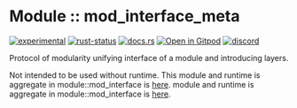 <!-- {{# generate.module_header{} #}} -->

# Module :: mod_interface_meta
<!--{ generate.module_header.start() }-->
 [![experimental](https://raster.shields.io/static/v1?label=&message=experimental&color=orange)](https://github.com/emersion/stability-badges#experimental) [![rust-status](https://github.com/Wandalen/wTools/actions/workflows/module_mod_interface_meta_push.yml/badge.svg)](https://github.com/Wandalen/wTools/actions/workflows/module_mod_interface_meta_push.yml) [![docs.rs](https://img.shields.io/docsrs/mod_interface_meta?color=e3e8f0&logo=docs.rs)](https://docs.rs/mod_interface_meta) [![Open in Gitpod](https://raster.shields.io/static/v1?label=try&message=online&color=eee&logo=gitpod&logoColor=eee)](https://gitpod.io/#RUN_PATH=.,SAMPLE_FILE=sample%2Frust%2Fmod_interface_meta_trivial%2Fsrc%2Fmain.rs,RUN_POSTFIX=--example%20mod_interface_meta_trivial/https://github.com/Wandalen/wTools)
[![discord](https://img.shields.io/discord/872391416519737405?color=eee&logo=discord&logoColor=eee&label=ask)](https://discord.gg/m3YfbXpUUY)
<!--{ generate.module_header.end }-->

Protocol of modularity unifying interface of a module and introducing layers.

Not intended to be used without runtime. This module and runtime is aggregate in module::mod_interface is [here](https://github.com/Wandalen/wTools/tree/master/module/core/mod_interface).
module and runtime is aggregate in module::mod_interface is [here](https://github.com/Wandalen/wTools/tree/master/module/core/mod_interface).
